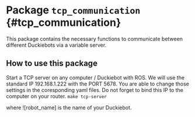 # Package `tcp_communication` {#tcp_communication}




This package contains the necessary functions to communicate between different Duckiebots via a variable server.

## How to use this package

Start a TCP server on any computer / Duckiebot with ROS. We will use the standard IP 192.168.1.222 with the PORT 5678. You are able to change those settings in the coresponding yaml files. Do not forget to bind this IP to the computer on your router. ```make tcp-server```

  where ![robot_name] is the name of your Duckiebot.
